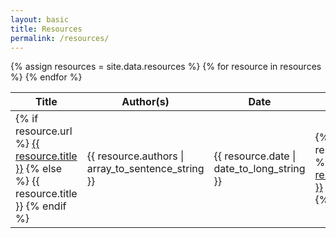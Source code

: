 ```yaml
---
layout: basic
title: Resources
permalink: /resources/
---
```


<div class="table-container">
<table class="table is-bordered is-striped is-narrow is-hoverable is-fullwidth">
	<thead>
		<tr>
			<th>Title</th>
			<th>Author(s)</th>
			<th>Date</th>
			<th>Download</th>
		</tr>
	</thead>
	<tbody>
		{% assign resources = site.data.resources %}
		{% for resource in resources %}
		<tr>
			<td>
				{% if resource.url %}
					<a target="_blank" href="{{ resource.url }}">{{ resource.title }}</a>
				{% else %}
					{{ resource.title }}
				{% endif %}
			</td>
			<td>{{ resource.authors | array_to_sentence_string }}</td>
			<td>{{ resource.date | date_to_long_string }}</td>
			<td>
				{% if resource.filename %}
					<a target="_blank" href="{{ site.baseurl }}/assets/pdf/{{ resource.filename }}">{{ resource.filename }}</a>
				{% else %}
					-
				{% endif %}
			</td>
		</tr>
		{% endfor %} 
	</tbody>
</table>
</div>